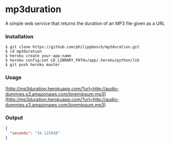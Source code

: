 mp3duration
===========

A simple web service that returns the duration of an MP3 file given as a URL


### Installation

```shell
$ git clone https://github.com/philippbosch/mp3duration.git
$ cd mp3duration
$ heroku create your-app-name
$ heroku config:set LD_LIBRARY_PATH=/app/.heroku/python/lib
$ git push heroku master
```


### Usage

[http://mp3duration.herokuapp.com/?url=http://audio-dummies.s3.amazonaws.com/loremipsum.mp3](http://mp3duration.herokuapp.com/?url=http://audio-dummies.s3.amazonaws.com/loremipsum.mp3)


### Output

```json
{
  "seconds": "34.115918"
}
```

